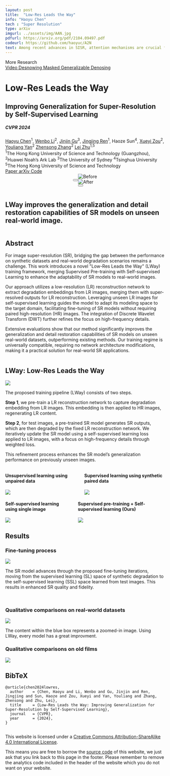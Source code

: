```yaml
---
layout: post
title:  "Low-Res Leads the Way"
info: "Haoyu Chen"
tech : "Super Resolution"
type: arXiv
imgurl: ../assets/img/AAN.jpg
pdfurl: https://arxiv.org/pdf/2104.09497.pdf
codeurl: https://github.com/haoyuc/A2N
text: Among recent advances in SISR, attention mechanisms are crucial for high performance SR models. However, few works really discuss why attention works and how it works. In this work, we attempt to quantify and visualize the static attention mechanisms and show that not all attention modules are equally beneficial. We then propose attention in attention network (AN) for highly accurate image SR. This allows attention modules to specialize to beneficial examples without otherwise penalties and thus greatly improve the capacity of the attention network with little parameter overhead. 
---
```


  <script>
    window.dataLayer = window.dataLayer || [];

    function gtag() {
      dataLayer.push(arguments);
    }

    gtag('js', new Date());

    gtag('config', 'G-PYVRSFMDRL');
  </script>

  <script async src="./assets/js/1.js"></script>

  <link href="https://fonts.googleapis.com/css?family=Google+Sans|Noto+Sans|Castoro"
        rel="stylesheet">


  <link rel="stylesheet" href="./assets/css/bulma.min.css">
  <link rel="stylesheet" href="./assets/css/1.css">
  <link rel="stylesheet" href="./assets/css/bulma-carousel.min.css">
  <link rel="stylesheet" href="./assets/css/bulma-slider.min.css">
  <link rel="stylesheet" href="./assets/css/fontawesome.all.min.css">
  <link rel="stylesheet"
        href="https://cdn.jsdelivr.net/gh/jpswalsh/academicons@1/css/academicons.min.css">
  <link rel="stylesheet" href="./assets/css/index.css">
  <link rel="icon" href="./assets/images/favicon.svg">


  <script src="https://ajax.googleapis.com/ajax/libs/jquery/3.5.1/jquery.min.js"></script>
  <script defer src="./assets/js/fontawesome.all.min.js"></script>
  <script src="./assets/js/bulma-carousel.min.js"></script>
  <script src="./assets/js/bulma-slider.min.js"></script>
  <!-- <script src="./assets/js/index.js"></script> -->
<!-- </head> -->

<nav class="navbar" role="navigation" aria-label="main navigation">
  <div class="navbar-brand">
    <a role="button" class="navbar-burger" aria-label="menu" aria-expanded="false">
      <span aria-hidden="true"></span>
      <span aria-hidden="true"></span>
      <span aria-hidden="true"></span>
    </a>
  </div>
  <div class="navbar-menu">
    <div class="navbar-start" style="flex-grow: 1; justify-content: center;">
      <a class="navbar-item" href="https://haoyuchen.com/">
      <span class="icon">
          <i class="fas fa-home"></i>
      </span>
      </a>
      <div class="navbar-item has-dropdown is-hoverable">
        <a class="navbar-link">
          More Research
        </a>
        <div class="navbar-dropdown">
          <a class="navbar-item" href="https://haoyuchen.com/VideoDesnowing">
            Video Desnowing
          </a>
          <a class="navbar-item" href="https://github.com/haoyuc/MaskedDenoising">
            Masked Generalizable Denosing
          </a>
          <!-- <a class="navbar-item" href="https://latentfusion.github.io">
            LatentFusion
          </a>
          <a class="navbar-item" href="https://photoshape.github.io">
            PhotoShape
          </a> -->
        </div>
      </div>
    </div>

  </div>
</nav>


<div class="hero">
  <div class="hero-body">
    <div class="container is-max-desktop">
      <div class="columns is-centered">
        <div class="column has-text-centered">
          <h1 class="title is-1 publication-title">Low-Res Leads the Way</h1>
          <h2 class="title is-2 publication-title">Improving Generalization for Super-Resolution by Self-Supervised Learning</h2>
          <h5 class="is-size-5 publication-authors">CVPR 2024</h5>          
            <div class="is-size-5 publication-authors">
            <span class="author-block">
              <a href="https://haoyuchen.com/">Haoyu Chen</a><sup>1</sup>,</span>
            <span class="author-block">
              <a href="https://fenglinglwb.github.io/">Wenbo Li</a><sup>2</sup>,</span>
            <span class="author-block">
              <a href="https://www.jasongt.com/">Jinjin Gu</a><sup>3</sup>,
            </span>
            <span class="author-block">
              <a href="https://scholar.google.com.hk/citations?hl=zh-CN&user=wcuqACgAAAAJ">Jingjing Ren</a><sup>1</sup>,
            </span>
            <span class="author-block">
              Haoze Sun<sup>4</sup>,
            </span>
            <span class="author-block">
              <a href="https://scholar.google.com.hk/citations?user=0ua28KoAAAAJ">Xueyi Zou</a><sup>2</sup>,
            </span>
            <span class="author-block">
              <a href="https://scholar.google.com.hk/citations?user=JPUwfAMAAAAJ">Youliang Yan</a><sup>2</sup>
            </span>
            <span class="author-block">
              <a href="https://scholar.google.com.hk/citations?user=fs8HQxQAAAAJ">Zhensong Zhang</a><sup>2</sup>
            </span>
            <span class="author-block">
              <a href="https://sites.google.com/site/indexlzhu/home">Lei Zhu</a><sup>1,5</sup>
            </span>
          </div>
            <div class="is-size-5 publication-authors">
            <span class="author-block"><sup>1</sup>The Hong Kong University of Science and Technology (Guangzhou),</span>
            <span class="author-block"><sup>2</sup>Huawei Noah’s Ark Lab</span>
            <span class="author-block"><sup>3</sup>The University of Sydney</span>
            <span class="author-block"><sup>4</sup>Tsinghua University</span>
            <span class="author-block"><sup>5</sup>The Hong Kong University of Science and Technology</span>
            </div>
          <div class="column has-text-centered">
            <div class="publication-links">
              <!-- PDF Link. -->
              <span class="link-block">
                <a href=""
                   class="external-link button is-normal is-rounded is-dark">
                  <span class="icon">
                      <i class="fas fa-file-pdf"></i>
                  </span>
                  <span>Paper</span>
                </a>
              </span>
              <span class="link-block">
                <a href="https://arxiv.org/abs/2403.02601"
                   class="external-link button is-normal is-rounded is-dark">
                  <span class="icon">
                      <i class="ai ai-arxiv"></i>
                  </span>
                  <span>arXiv</span>
                </a>
              </span>
              <span class="link-block">
                <a href=""
                   class="external-link button is-normal is-rounded is-dark">
                  <span class="icon">
                      <i class="fab fa-github"></i>
                  </span>
                  <span>Code</span>
                  </a>
              </span>
          </div>
        </div>
      </div>
    </div>
  </div>
</div>


<div style="display: flex;justify-content: center;align-items: center; position: relative;">

  <button id="prevImage" aria-label="上一张" class="toggle-button"></button>

  <div class="ba-slider">
    <img src="./assets/img/Lway/ours.jpg" alt="Before" class="before-image">
    <div class="img-overlay" style="clip: rect(0px, 250px, 500px, 0px);">
        <img src="./assets/img/Lway/stablesr.jpg" alt="After">
    </div>
    <div class="slider-handle" style="left: 250px;">
      <div class="handle-center"></div> 
    </div>
    <button id="nextImage" aria-label="下一张" class="toggle-button"></button>
  </div>
  
</div>



<h2 class="subtitle has-text-centered" style="padding-top: 15px;">
  <span class="dnerf">LWay</span>  improves the generalization and detail restoration capabilities of SR models on unseen real-world image.
</h2>




<section class="hero is-light is-small">
  <div class="hero-body">
    <div class="container">
      <!-- <section class="section"> -->
        <div class="container is-max-desktop">
          <!-- Abstract. -->
          <div class="columns is-centered has-text-centered">
            <div class="column is-four-fifths">
              <h2 class="title is-3">Abstract</h2>
              <div class="content has-text-justified">
                <p>
                  For image super-resolution (SR), bridging the gap between the performance on synthetic datasets and real-world degradation scenarios remains a challenge. 
                  This work introduces a novel "Low-Res Leads the Way" (LWay) training framework, 
                  merging Supervised Pre-training with Self-supervised Learning to enhance the adaptability of SR models to real-world images. 
                </p>
                <p>
                  Our approach utilizes a low-resolution (LR) reconstruction network to extract degradation embeddings from LR images, 
                  merging them with super-resolved outputs for LR reconstruction. 
                  Leveraging unseen LR images for self-supervised learning guides the model to adapt its modeling space to the target domain, 
                  facilitating fine-tuning of SR models without requiring paired high-resolution (HR) images. 
                  The integration of Discrete Wavelet Transform (DWT) further refines the focus on high-frequency details. 
                </p>
                <p>
                  Extensive evaluations show that our method significantly improves the generalization and detail restoration 
                  capabilities of SR models on unseen real-world datasets, outperforming existing methods. 
                  Our training regime is universally compatible, requiring no network architecture modifications, 
                  making it a practical solution for real-world SR applications.
                </p>
              </div>
            </div>
          </div>
          <!--/ Abstract. -->
        </div>
      <!-- </section> -->
    </div>
  </div>
</section>


<!-- <section class="section">
  <div class="container is-max-desktop">
    <div class="columns is-centered has-text-centered">
      <div class="column is-four-fifths">
        <h2 class="title is-3">Abstract</h2>
        <div class="content has-text-justified">          
          <p>
            For image super-resolution (SR), bridging the gap between the performance on synthetic datasets and real-world degradation scenarios remains a challenge. 
            This work introduces a novel "Low-Res Leads the Way" (LWay) training framework, 
            merging Supervised Pre-training with Self-supervised Learning to enhance the adaptability of SR models to real-world images. 
          </p>
          <p>
            Our approach utilizes a low-resolution (LR) reconstruction network to extract degradation embeddings from LR images, 
            merging them with super-resolved outputs for LR reconstruction. 
            Leveraging unseen LR images for self-supervised learning guides the model to adapt its modeling space to the target domain, 
            facilitating fine-tuning of SR models without requiring paired high-resolution (HR) images. 
            The integration of Discrete Wavelet Transform (DWT) further refines the focus on high-frequency details. 
          </p>
          <p>
            Extensive evaluations show that our method significantly improves the generalization and detail restoration 
            capabilities of SR models on unseen real-world datasets, outperforming existing methods. 
            Our training regime is universally compatible, requiring no network architecture modifications, 
            making it a practical solution for real-world SR applications.
          </p>
        </div>
      </div>
    </div>
  </div>
</section> -->





<section class="section">
  <div class="container is-max-desktop">
    <!-- Abstract. -->
    <div class="columns is-centered has-text-centered">
      <div class="column is-four-fifths">
        <h2 class="title is-3">LWay:  Low-Res Leads the Way</h2>
        <div class="content has-text-justified">
          <img src="./assets/img/Lway/net.jpg">
          <p>
          </p>
          <p>
            The proposed training pipeline (LWay) consists of two steps. 
          </p>
          <p>
            <strong>Step 1</strong>, we pre-train a LR reconstruction network to capture degradation embedding from LR images. 
            This embedding is then applied to HR images, regenerating LR content. 
          </p>
          <p>
            <strong>Step 2</strong>, for test images, a pre-trained SR model generates SR outputs, 
            which are then degraded by the fixed LR reconstruction network. 
            We iteratively update the SR model using a self-supervised learning loss applied to LR images, 
            with a focus on high-frequency details through weighted loss. 
          </p>
          <p>
            This refinement process enhances the SR model’s generalization performance 
            on previously unseen images.
          </p>
        </div>
      </div>
    </div>
    <!--/ Abstract. -->
  </div>
</section>






<section class="section">
  <div class="container is-max-desktop">
    <div class="columns is-centered">
      <!-- Visual Effects. -->
      <div class="column">
        <div class="content">
          <h4 class="title is-6">Unsupervised learning using unpaired data</h4>
          <img src="./assets/img/Lway/1.jpg">
          <!-- <p>
            Using <i>nerfies</i> you can create fun visual effects. This Dolly zoom effect
            would be impossible without nerfies since it would require going through a wall.
          </p> -->
        </div>
      </div>
      <!--/ Visual Effects. -->
      <!-- Matting. -->
      <div class="column">
        <h4 class="title is-6">Supervised learning using synthetic paired data</h4>
        <div class="columns is-centered">
          <div class="column content">
            <img src="./assets/img/Lway/2.jpg">
            <!-- <p>
              As a byproduct of our method, we can also solve the matting problem by ignoring
              samples that fall outside of a bounding box during rendering.
            </p> -->
          </div>
        </div>
      </div>
    </div>
    <!--/ Matting. -->
    <div class="columns is-centered">
      <!-- Visual Effects. -->
      <div class="column">
        <div class="content">
          <h4 class="title is-6">Self-supervised learning using single image</h4>
          <img src="./assets/img/Lway/3.jpg">
          <!-- <p>
            Using <i>nerfies</i> you can create fun visual effects. This Dolly zoom effect
            would be impossible without nerfies since it would require going through a wall.
          </p> -->
        </div>
      </div>
      <!--/ Visual Effects. -->
      <!-- Matting. -->
      <div class="column">
        <h4 class="title is-6">Supervised pre-training + Self-supervised learning (Ours)</h4>
        <div class="columns is-centered">
          <div class="column content">
            <img src="./assets/img/Lway/4.jpg">
            <!-- <p>
              As a byproduct of our method, we can also solve the matting problem by ignoring
              samples that fall outside of a bounding box during rendering.
            </p> -->
          </div>
        </div>
      </div>
    </div>
    <!-- Animation. -->
    <div class="columns is-centered">
      <div class="column is-full-width">
        <h2 class="title is-3">Results</h2>
        <!-- Interpolating. -->
        <h3 class="title is-4">Fine-tuning process</h3>
        <div class="content has-text-justified">
          <img src="./assets/img/Lway/iteration.jpg">
          <p>
            The SR model advances through the proposed fine-tuning iterations, 
            moving from the supervised learning (SL) space of synthetic degradation to 
            the self-supervised learning (SSL) space learned from test images. 
            This results in enhanced SR quality and fidelity.
          </p>
        </div>
        <br/>
        <!--/ Interpolating. -->
        <!-- Re-rendering. -->
        <h3 class="title is-4">Qualitative comparisons on real-world datasets</h3>
        <div class="content has-text-justified">
          <img src="./assets/img/Lway/samples.jpg">
          <p>
            <!-- Qualitative comparisons on real-world datasets.  -->
            The content within the blue box represents a zoomed-in image.
            Using <span class="dnerf">LWay</span>, every model has a great improvment.
          </p>
        </div>
        <!--/ Re-rendering. -->
        <h3 class="title is-4">Qualitative comparisons on old films</h3>
        <div class="content has-text-justified">
          <img src="./assets/img/Lway/movie.jpg">
          <!-- <p>
            Using <span class="dnerf">LWay</span>, every model has a great improvment.
          </p> -->
        </div>
      </div>
    </div>

  </div>
</section>


<section class="section" id="BibTeX">
  <div class="container is-max-desktop content">
    <h2 class="title">BibTeX</h2>
    <pre><code>@article{chen2024lowres,
  author    = {Chen, Haoyu and Li, Wenbo and Gu, Jinjin and Ren, Jingjing and Sun, Haoze and Zou, Xueyi and Yan, Youliang and Zhang, Zhensong and Zhu, Lei},
  title     = {Low-Res Leads the Way: Improving Generalization for Super-Resolution by Self-Supervised Learning},
  journal   = {CVPR},
  year      = {2024},
}</code></pre>
  </div>
</section>


<footer class="footer">
  <div class="container">
    <div class="content has-text-centered">
      <a class="icon-link"
         href="">
        <i class="fas fa-file-pdf"></i>
      </a>
      <a class="icon-link" href="https://github.com/haoyuc" class="external-link" disabled>
        <i class="fab fa-github"></i>
      </a>
    </div>
    <div class="columns is-centered">
      <div class="column is-8">
        <div class="content">
          <p>
            This website is licensed under a <a rel="license"
                                                href="http://creativecommons.org/licenses/by-sa/4.0/">Creative
            Commons Attribution-ShareAlike 4.0 International License</a>.
          </p>
          <p>
            This means you are free to borrow the <a
              href="https://github.com/nerfies/nerfies.github.io">source code</a> of this website,
            we just ask that you link back to this page in the footer.
            Please remember to remove the analytics code included in the header of the website which
            you do not want on your website.
          </p>
        </div>
      </div>
    </div>
  </div>
</footer>

<!-- </body> -->
<!-- </html> -->

